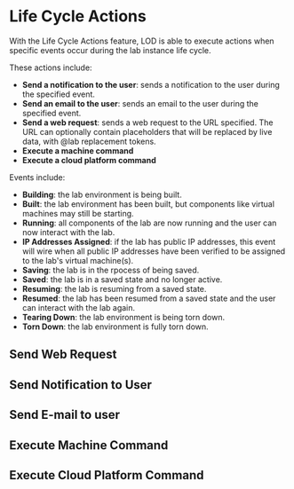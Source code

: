 # Life Cycle Actions

With the Life Cycle Actions feature, LOD is able to execute actions when specific events occur during the lab instance life cycle. 

These actions include:

- **Send a notification to the user**: sends a notification to the user during the specified event.
- **Send an email to the user**: sends an email to the user during the specified event.
- **Send a web request**: sends a web request to the URL specified. The URL can optionally contain placeholders that will be replaced by live data, with @lab replacement tokens.
- **Execute a machine command**
- **Execute a cloud platform command**

Events include:

- **Building**: the lab environment is being built.
- **Built**: the lab environment has been built, but components like virtual machines may still be starting. 
- **Running**: all components of the lab are now running and the user can now interact with the lab.
- **IP Addresses Assigned**: if the lab has public IP addresses, this event will wire when all public IP addresses have been verified to be assigned to the lab's virtual machine(s).
- **Saving**: the lab is in the rpocess of being saved.
- **Saved**: the lab is in a saved state and no longer active. 
- **Resuming**: the lab is resuming from a saved state.
- **Resumed**: the lab has been resumed from a saved state and the user can interact with the lab again. 
- **Tearing Down**: the lab environment is being torn down. 
- **Torn Down**: the lab environment is fully torn down.

## Send Web Request

## Send Notification to User

## Send E-mail to user

## Execute Machine Command

## Execute Cloud Platform Command